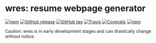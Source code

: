 # wres: resume webpage generator
[![npm](https://img.shields.io/npm/v/wres.svg)](https://www.npmjs.com/package/wres) 
[![GitHub release](https://img.shields.io/github/release/CmStar283/wres.svg)](https://github.com/CmStar283/wres/releases) [![GitHub tag](https://img.shields.io/github/tag/CmStar283/wres.svg)](https://github.com/CmStar283/wres/tags)  [![Travis](https://img.shields.io/travis/CmStar283/wres.svg)](https://travis-ci.org/CmStar283/wres)  [![Coveralls](https://img.shields.io/coveralls/CmStar283/wres.svg)](https://coveralls.io/github/CmStar283/wres) [![npm](https://img.shields.io/npm/l/wres.svg)](https://www.apache.org/licenses/LICENSE-2.0)

Caution: wres is in early development stages and can drastically change without notice.
